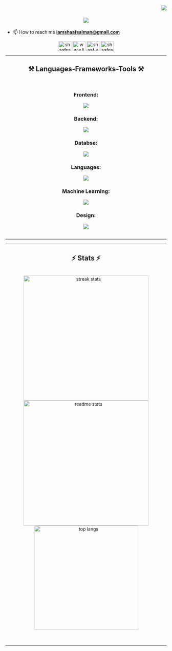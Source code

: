 
<img align="right" src="https://visitor-badge.laobi.icu/badge?page_id=shaafsalman.shaafsalman" />

<h1 align="center">
    <img src="https://readme-typing-svg.herokuapp.com/?font=Righteous&size=35&center=true&vCenter=true&width=500&height=70&duration=4000&lines=Initializing+Go+Home +Machine+Dimension+Signature+Identified+🕸️;+I'm+Shaaf+Salman!;" />
</h1>

- 📫 How to reach me **iamshaafsalman@gmail.com**

<div align="center">
 <a href="https://twitter.com/shaafsalman_ss" target="blank"><img align="center" src="https://raw.githubusercontent.com/rahuldkjain/github-profile-readme-generator/master/src/images/icons/Social/twitter.svg" alt="shaafsalman_ss" height="30" width="40" /></a>
<a href="https://linkedin.com/in/www.linkedin.com/in/shaaf-salman-1397512aa" target="blank"><img align="center" src="https://raw.githubusercontent.com/rahuldkjain/github-profile-readme-generator/master/src/images/icons/Social/linked-in-alt.svg" alt="www.linkedin.com/in/shaaf-salman-1397512aa" height="30" width="40" /></a>
<a href="https://instagram.com/shaaf_salman_ss" target="blank"><img align="center" src="https://raw.githubusercontent.com/rahuldkjain/github-profile-readme-generator/master/src/images/icons/Social/instagram.svg" alt="shaaf_salman_ss" height="30" width="40" /></a>
<a href="https://discord.gg/shaafsalman" target="blank"><img align="center" src="https://raw.githubusercontent.com/rahuldkjain/github-profile-readme-generator/master/src/images/icons/Social/discord.svg" alt="shaafsalman" height="30" width="40" /></a>
</div>

 <hr/>
 
<h2 align="center">⚒️ Languages-Frameworks-Tools ⚒️</h2>
<br/>
<div align="center">
    <h3>Frontend:</h3>
    <img src="https://skillicons.dev/icons?i=react,vite,tailwind,css,javascript,bootstrap,redux" /><br>
    <h3>Backend:</h3>
    <img src="https://skillicons.dev/icons?i=nodejs,express,nextjs,js,npm,threejs,spring" /><br>
    <h3>Databse:</h3>
    <img src="https://skillicons.dev/icons?i=mysql,mongodb" /><br>  
  <h3>Languages:</h3>
    <img src="https://skillicons.dev/icons?i=java,c,cs,cpp,python" /><br>
  <h3>Machine Learning:</h3>
   <img src="https://skillicons.dev/icons?i=pytorch,tensorflow,sklearn" /><br>
    <h3>Design:</h3>
    <img src="https://skillicons.dev/icons?i=figma,matlab,ps,notion" /><br>
</div>


<br/>
<hr/>


<hr/>

<h2 align="center">⚡ Stats ⚡</h2>
<br>
<div align=center>
  <img width=390 src="https://github-readme-streak-stats-salesp07.vercel.app/?user=shaafsalman&count_private=true&theme=react&border_radius=10" alt="streak stats"/>
  <img width=390 src="https://github-readme-stats-salesp07.vercel.app/api?username=shaafsalman&count_private=true&show_icons=true&theme=react&rank_icon=github&border_radius=10" alt="readme stats" />
  <br/>
  <img width=325 align="center" src="https://github-readme-stats-salesp07.vercel.app/api/top-langs/?username=shaafsalman&hide=HTML&langs_count=8&layout=compact&theme=react&border_radius=10&size_weight=0.5&count_weight=0.5&exclude_repo=github-readme-stats" alt="top langs" />
</div>
<br/><br/>


<hr/>

<br/>


<br/>

